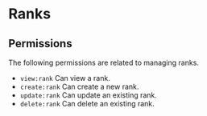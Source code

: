 # Ranks

## Permissions

The following permissions are related to managing ranks.

- `view:rank` Can view a rank.
- `create:rank` Can create a new rank.
- `update:rank` Can update an existing rank.
- `delete:rank` Can delete an existing rank.
